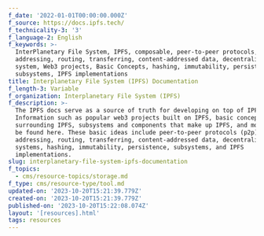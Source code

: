 ```yaml
---
f_date: '2022-01-01T00:00:00.000Z'
f_source: https://docs.ipfs.tech/
f_technicality-3: '3'
f_language-2: English
f_keywords: >-
  InterPlanetary File System, IPFS, composable, peer-to-peer protocols,
  addressing, routing, transferring, content-addressed data, decentralized file
  system, Web3 projects, Basic Concepts, hashing, immutability, persistence,
  subsystems, IPFS implementations
title: Interplanetary File System (IPFS) Documentation
f_length-3: Variable
f_organization: Interplanetary File System (IPFS)
f_description: >-
  The IPFS docs serve as a source of truth for developing on top of IPFS.
  Information such as popular web3 projects built on IPFS, basic concepts
  surrounding IPFS, subsystems and components that make up IPFS, and more will
  be found here. These basic ideas include peer-to-peer protocols (p2p),
  addressing, routing, transferring, content-addressed data, decentralized file
  systems, hashing, immutability, persistence, subsystems, and IPFS
  implementations.
slug: interplanetary-file-system-ipfs-documentation
f_topics:
  - cms/resource-topics/storage.md
f_type: cms/resource-type/tool.md
updated-on: '2023-10-20T15:21:39.779Z'
created-on: '2023-10-20T15:21:39.779Z'
published-on: '2023-10-20T15:22:08.074Z'
layout: '[resources].html'
tags: resources
---
```



